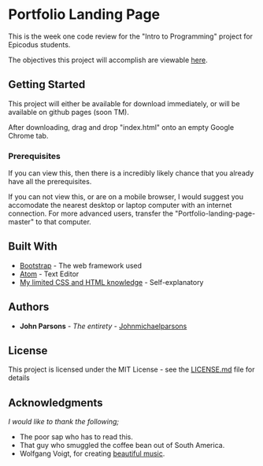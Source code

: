 # Portfolio Landing Page

This is the week one code review for the "Intro to Programming" project for Epicodus students.

The objectives this project will accomplish are viewable [here](https://www.learnhowtoprogram.com/intro-to-programming/git-html-and-css/git-html-and-css-independent-project).


## Getting Started

This project will either be available for download immediately, or will be available on github pages (soon TM).

After downloading, drag and drop "index.html" onto an empty Google Chrome tab.

### Prerequisites

If you can view this, then there is a incredibly likely chance that you already have all the prerequisites.

If you can not view this, or are on a mobile browser, I would suggest you accomodate the nearest desktop or laptop computer with an internet connection. For more advanced users, transfer the "Portfolio-landing-page-master" to that computer.



## Built With

* [Bootstrap](http://getbootstrap.com/) - The web framework used
* [Atom](https://atom.io/) - Text Editor
* [My limited CSS and HTML knowledge](www.Epicodus.com) - Self-explanatory




## Authors

* **John Parsons** - *The entirety* - [Johnmichaelparsons](https://github.com/Johnmichaelparsons/)


## License

This project is licensed under the MIT License - see the [LICENSE.md](LICENSE.md) file for details

## Acknowledgments

*I would like to thank the following;*

* The poor sap who has to read this.
* That guy who smuggled the coffee bean out of South America.
* Wolfgang Voigt, for creating [beautiful music](https://www.youtube.com/watch?v=s--IkNqI9og).
